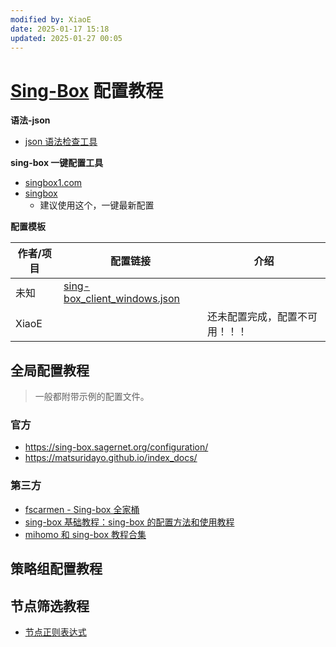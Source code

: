 ```yaml
---
modified by: XiaoE
date: 2025-01-17 15:18
updated: 2025-01-27 00:05
---
```

# [Sing-Box](https://github.com/SagerNet/sing-box) 配置教程

**语法-json** 
- [json 语法检查工具](https://www.jyshare.com/front-end/53/)

**sing-box 一键配置工具**
- [singbox1.com](https://singbox1.com/)
- [singbox](https://cconfig.cc/singbox/)
  - 建议使用这个，一键最新配置 

**配置模板**

| 作者/项目 | 配置链接                                                                                                                               | 介绍              |
| ----- | ---------------------------------------------------------------------------------------------------------------------------------- | --------------- |
| 未知    | [sing-box_client_windows.json](https://github.com/chika0801/sing-box-examples/blob/main/Tun/self-use/sing-box_client_windows.json) |                 |
| XiaoE |                                                                                                                                    | 还未配置完成，配置不可用！！！ |

## 全局配置教程
> 一般都附带示例的配置文件。

### 官方
- https://sing-box.sagernet.org/configuration/
- https://matsuridayo.github.io/index_docs/

### 第三方
- [fscarmen - Sing-box 全家桶](https://github.com/fscarmen/sing-box)
- [sing-box 基础教程：sing-box 的配置方法和使用教程](https://icloudnative.io/posts/sing-box-tutorial/)
- [mihomo 和 sing-box 教程合集](https://proxy-tutorials.dustinwin.top/)

## 策略组配置教程

## 节点筛选教程
- [节点正则表达式](https://github.com/LaolunsiG/PCR/blob/main/Agency_Wiki/%E8%8A%82%E7%82%B9%E7%9A%84%E6%AD%A3%E5%88%99%E8%A1%A8%E8%BE%BE%E5%BC%8F.md)






